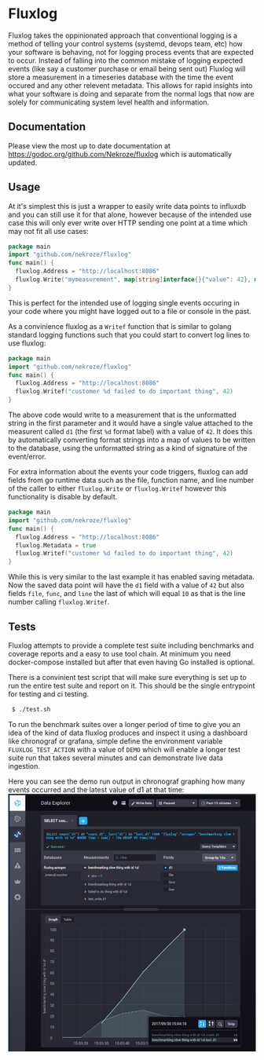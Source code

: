 # Fluxlog

Fluxlog takes the oppinionated approach that conventional logging is a method of telling your control systems (systemd, devops team, etc) how your software is behaving, not for logging process events that are expected to occur. Instead of falling into the common mistake of logging expected events (like say a customer purchase or email being sent out) Fluxlog will store a measurement in a timeseries database with the time the event occured and any other relevent metadata. This allows for rapid insights into what your software is doing and separate from the normal logs that now are solely for communicating system level health and information.

## Documentation

Please view the most up to date documentation at https://godoc.org/github.com/Nekroze/fluxlog which is automatically updated.

## Usage

At it's simplest this is just a wrapper to easily write data points to influxdb and you can still use it for that alone, however because of the intended use case this will only ever write over HTTP sending one point at a time which may not fit all use cases:

```go
package main
import "github.com/nekroze/fluxlog"
func main() {
  fluxlog.Address = "http://localhost:8086"
  fluxlog.Write("mymeasurement", map[string]interface{}{"value": 42}, map[string]string{"locationtag": "earth"})
}
```

This is perfect for the intended use of logging single events occuring in your code where you might have logged out to a file or console in the past.

As a convinience fluxlog as a `Writef` function that is similar to golang standard logging functions such that you could start to convert log lines to use fluxlog:

```go
package main
import "github.com/nekroze/fluxlog"
func main() {
  fluxlog.Address = "http://localhost:8086"
  fluxlog.Writef("customer %d failed to do important thing", 42)
}
```

The above code would write to a measurement that is the unformatted string in the first parameter and it would have a single value attached to the measurent called `d1` (the first `%d` format label) with a value of `42`. It does this by automatically converting format strings into a map of values to be written to the database, using the unformatted string as a kind of signature of the event/error.

For extra information about the events your code triggers, fluxlog can add fields from go runtime data such as the file, function name, and line number of the caller to either `fluxlog.Write` or `fluxlog.Writef` however this functionality is disable by default.

```go
package main
import "github.com/nekroze/fluxlog"
func main() {
  fluxlog.Address = "http://localhost:8086"
  fluxlog.Metadata = true
  fluxlog.Writef("customer %d failed to do important thing", 42)
}
```

While this is very similar to the last example it has enabled saving metadata. Now the saved data point will have the `d1` field with a value of `42` but also fields `file`, `func`, and `line` the last of which will equal `10` as that is the line number calling `fluxlog.Writef`.

## Tests

Fluxlog attempts to provide a complete test suite including benchmarks and coverage reports and a easy to use tool chain. At minimum you need docker-compose installed but after that even having Go installed is optional.

There is a convinient test script that will make sure everything is set up to run the entire test suite and report on it. This should be the single entrypoint for testing and ci testing.

```bash
 $ ./test.sh
```

To run the benchmark suites over a longer period of time to give you an idea of the kind of data fluxlog produces and inspect it using a dashboard like chronograf or grafana, simple define the environment variable `FLUXLOG_TEST_ACTION` with a value of `DEMO` which will enable a longer test suite run that takes several minutes and can demonstrate live data ingestion.

Here you can see the demo run output in chronograf graphing how many events occurred and the latest value of d1 at that time:
![demo](benchmark_demo.png)
